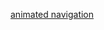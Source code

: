 [animated navigation](https://github.com/shotapailodze/Navigation-Nation/assets/55694002/44475036-efd4-40b4-a1d7-8778947ee2f1)
